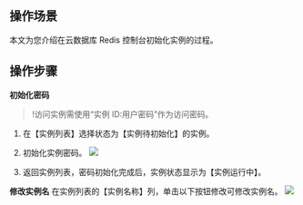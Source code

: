 
## 操作场景
本文为您介绍在云数据库 Redis 控制台初始化实例的过程。


## 操作步骤
**初始化密码**

>!访问实例需使用“实例 ID:用户密码”作为访问密码。

1. 在【实例列表】选择状态为【实例待初始化】的实例。

1. 初始化实例密码。
![](//mccdn.qcloud.com/img569de0e096f15.png) 
3. 返回实例列表，密码初始化完成后，实例状态显示为【实例运行中】。

**修改实例名**
在实例列表的【实例名称】列，单击以下按钮修改可修改实例名。
![](https://main.qcloudimg.com/raw/e6bb490cd15c4c63008dcf6eb1623a91.png)


  


	
